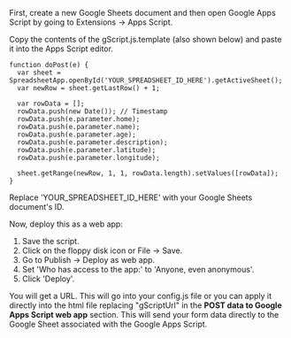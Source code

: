 First, create a new Google Sheets document and then open Google Apps Script by going to Extensions -> Apps Script.

Copy the contents of the gScript.js.template (also shown below) and paste it into the Apps Script editor.

```
function doPost(e) {
  var sheet = SpreadsheetApp.openById('YOUR_SPREADSHEET_ID_HERE').getActiveSheet();
  var newRow = sheet.getLastRow() + 1;
  
  var rowData = [];
  rowData.push(new Date()); // Timestamp
  rowData.push(e.parameter.home);
  rowData.push(e.parameter.name);
  rowData.push(e.parameter.age);
  rowData.push(e.parameter.description);
  rowData.push(e.parameter.latitude);
  rowData.push(e.parameter.longitude);
  
  sheet.getRange(newRow, 1, 1, rowData.length).setValues([rowData]);
}
```
Replace 'YOUR_SPREADSHEET_ID_HERE' with your Google Sheets document's ID.

Now, deploy this as a web app:

1. Save the script.
2. Click on the floppy disk icon or File -> Save.
3. Go to Publish -> Deploy as web app.
4. Set 'Who has access to the app:' to 'Anyone, even anonymous'.
5. Click 'Deploy'.

You will get a URL. This will go into your config.js file or you can apply it directly into the html file replacing "gScriptUrl" in the **POST data to Google Apps Script web app** section. This will send your form data directly to the Google Sheet associated with the Google Apps Script.

